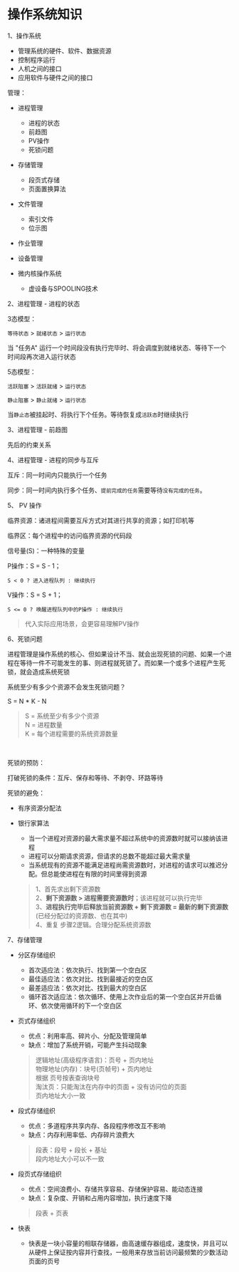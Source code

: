 # 操作系统知识

1、操作系统

- 管理系统的硬件、软件、数据资源
- 控制程序运行
- 人机之间的接口
- 应用软件与硬件之间的接口

管理：

- 进程管理
  
  - 进程的状态
  - 前趋图
  - PV操作
  - 死锁问题
- 存储管理
  
  - 段页式存储
  - 页面置换算法
- 文件管理

  - 索引文件
  - 位示图
- 作业管理
- 设备管理
- 微内核操作系统

  - 虚设备与SPOOLING技术

2、进程管理 - 进程的状态

3态模型：

`等待状态` > `就绪状态` > `运行状态`

当 "任务A" 运行一个时间段没有执行完毕时、将会调度到就绪状态、等待下一个时间段再次进入运行状态

5态模型：

`活跃阻塞` > `活跃就绪` > `运行状态`

`静止阻塞` > `静止就绪` > `运行状态`

当`静止态`被挂起时、将执行下个任务。等待恢复成`活跃态`时继续执行

3、进程管理 - 前趋图

先后的约束关系

4、进程管理 - 进程的同步与互斥

互斥：同一时间内只能执行一个任务

同步：同一时间内执行多个任务、`提前完成的任务`需要等待`没有完成的任务`。


5、 PV 操作

临界资源：诸进程间需要互斥方式对其进行共享的资源；如打印机等

临界区：每个进程中的访问临界资源的代码段

信号量(S)：一种特殊的变量

P操作：S = S - 1；
```
S < 0 ? 进入进程队列 : 继续执行
```

V操作：S = S + 1；
```
S <= 0 ? 唤醒进程队列中的P操作 : 继续执行
```

> 代入实际应用场景，会更容易理解PV操作

6、死锁问题

进程管理是操作系统的核心、但如果设计不当、就会出现死锁的问题、如果一个进程在等待一件不可能发生的事、则进程就死锁了。而如果一个或多个进程产生死锁，就会造成系统死锁

系统至少有多少个资源不会发生死锁问题？

S = N * K - N

> S = 系统至少有多少个资源<br>
> N = 进程数量<br>
> K = 每个进程需要的系统资源数量

<br>

死锁的预防：

打破死锁的条件：互斥、保存和等待、不剥夺、环路等待

死锁的避免：

- 有序资源分配法
- 银行家算法

  - 当一个进程对资源的最大需求量不超过系统中的资源数时就可以接纳该进程
  - 进程可以分期请求资源，但请求的总数不能超过最大需求量
  - 当系统现有的资源不能满足进程尚需资源数时，对进程的请求可以推迟分配。但总能使进程在有限的时间里得到资源

  > 1、首先求出剩下资源数<br>
  > 2、**剩下资源数 > 进程需要资源数时**；该进程就可以执行完毕<br>
  > 3、**进程执行完毕后释放当前资源数 + 剩下资源数 = 最新的剩下资源数**(已经分配过的资源数、也在其中)<br>
  > 4、重复 步骤2逻辑。合理分配系统资源数


7、存储管理

- 分区存储组织
  - 首次适应法：依次执行、找到第一个空白区
  - 最佳适应法：依次对比、找到最接近的空白区
  - 最差适应法：依次对比、找到最大的空白区
  - 循环首次适应法：依次循环、使用上次作业后的第一个空白区并开启循环、依次使用循环的下一个空白区

- 页式存储组织

  - 优点：利用率高、碎片小、分配及管理简单
  - 缺点：增加了系统开销，可能产生抖动现象

  > 逻辑地址(高级程序语言)：页号 + 页内地址<br>
  > 物理地址(内存)：块号(页帧号) + 页内地址<br>
  > 根据 页号按表查询块号<br>
  > 淘汰页：只能淘汰在内存中的页面 + 没有访问位的页面<br>
  > 页内地址大小一致

- 段式存储组织

  - 优点：多道程序共享内存、各段程序修改互不影响
  - 缺点：内存利用率低、内存碎片浪费大

  > 段表：段号 + 段长 + 基址<br>
  > 段内地址大小可以不一致

- 段页式存储组织

  - 优点：空间浪费小、存储共享容易、存储保护容易、能动态连接
  - 缺点：复杂度、开销和占用内容增加，执行速度下降

  > 段表 + 页表

- 快表

  - 快表是一块小容量的相联存储器，由高速缓存器组成，速度快，并且可以从硬件上保证按内容并行查找，一般用来存放当前访问最频繁的少数活动页面的页号